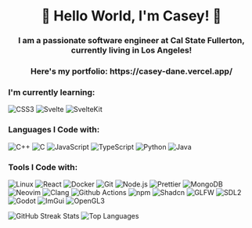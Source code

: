 <h1 align="center">👋 Hello World, I'm Casey! 👋</h1>
<h3 align="center">I am a passionate software engineer at Cal State Fullerton, currently living in Los Angeles! </h3>
<h3 align="center">Here's my portfolio: https://casey-dane.vercel.app/</h3>

<h3>I'm currently learning:</h3> 
    <img alt="CSS3" src="https://img.shields.io/badge/-CSS3-1572B6?style=flat-square&logo=css3&logoColor=white" />
    <img alt="Svelte" src="https://img.shields.io/badge/-Svelte-FF3E00?style=flat-square&logo=svelte&logoColor=white" />
    <img alt="SvelteKit" src="https://img.shields.io/badge/-SvelteKit-4A4A55?style=flat-square&logo=sveltekit&logoColor=white" />
    
<h3>Languages I Code with:</h3>
<p>
    <img alt="C++" src="https://img.shields.io/badge/-C++-00599C?style=flat-square&logo=c%2B%2B&logoColor=white" />
    <img alt="C" src="https://img.shields.io/badge/-C-A8B9CC?style=flat-square&logo=c&logoColor=white" />
    <img alt="JavaScript" src="https://img.shields.io/badge/-JavaScript-F7DF1E?style=flat-square&logo=javascript&logoColor=white" />
    <img alt="TypeScript" src="https://img.shields.io/badge/-TypeScript-007ACC?style=flat-square&logo=typescript&logoColor=white" />
    <img alt="Python" src="https://img.shields.io/badge/-Python-3776AB?style=flat-square&logo=python&logoColor=white" />
    <img alt="Java" src="https://img.shields.io/badge/-Java-007396?style=flat-square&logo=java&logoColor=white" />
</p>

<h3>Tools I Code with:</h3>
<p>
    <img alt="Linux" src="https://img.shields.io/badge/-Linux-FCC624?style=flat-square&logo=linux&logoColor=black" />
    <img alt="React" src="https://img.shields.io/badge/-React-45b8d8?style=flat-square&logo=react&logoColor=white" />
    <img alt="Docker" src="https://img.shields.io/badge/-Docker-46a2f1?style=flat-square&logo=docker&logoColor=white" />
    <img alt="Git" src="https://img.shields.io/badge/-Git-F05032?style=flat-square&logo=git&logoColor=white" />
    <img alt="Node.js" src="https://img.shields.io/badge/-Nodejs-43853d?style=flat-square&logo=Node.js&logoColor=white" />
    <img alt="Prettier" src="https://img.shields.io/badge/-Prettier-F7B93E?style=flat-square&logo=prettier&logoColor=white" />
    <img alt="MongoDB" src="https://img.shields.io/badge/-MongoDB-13aa52?style=flat-square&logo=mongodb&logoColor=white" />
    <img alt="Neovim" src="https://img.shields.io/badge/-Neovim-57A143?style=flat-square&logo=neovim&logoColor=white" />
    <img alt="Clang" src="https://img.shields.io/badge/-Clang-00599C?style=flat-square&logo=clang&logoColor=white" />
    <img alt="Github Actions" src="https://img.shields.io/badge/-Github_Actions-2088FF?style=flat-square&logo=github-actions&logoColor=white" />
    <img alt="npm" src="https://img.shields.io/badge/-NPM-CB3837?style=flat-square&logo=npm&logoColor=white" />
    <img alt="Shadcn" src="https://img.shields.io/badge/-Shadcn-5A67D8?style=flat-square&logo=shadcn&logoColor=white" />
    <img alt="GLFW" src="https://img.shields.io/badge/-GLFW-008080?style=flat-square&logo=opengl&logoColor=white" />
    <img alt="SDL2" src="https://img.shields.io/badge/-SDL2-4EAA25?style=flat-square&logo=opengl&logoColor=white" />
    <img alt="Godot" src="https://img.shields.io/badge/-Godot-478CBF?style=flat-square&logo=godot-engine&logoColor=white" />
    <img alt="ImGui" src="https://img.shields.io/badge/-ImGui-0097CF?style=flat-square&logo=opengl&logoColor=white" />
    <img alt="OpenGL3" src="https://img.shields.io/badge/-OpenGL3-5586A4?style=flat-square&logo=opengl&logoColor=white" />
</p>

![GitHub Streak Stats](https://github-readme-streak-stats.herokuapp.com/?user=Ryu-134&theme=dark&hide_border=false)
![Top Languages](https://github-readme-stats.vercel.app/api/top-langs/?username=Ryu-134&theme=dark&hide_border=false&include_all_commits=false&count_private=false&layout=compact)
